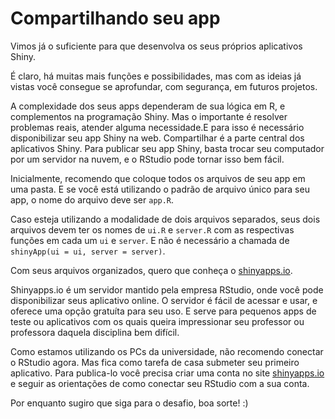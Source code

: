 # Compartilhando seu app

Vimos já o suficiente para que desenvolva os seus próprios aplicativos Shiny.

É claro, há muitas mais funções e possibilidades, mas com as ideias já vistas você consegue se aprofundar, com segurança, em futuros projetos.

A complexidade dos seus apps dependeram de sua lógica em R, e complementos na programação Shiny. Mas o importante é resolver problemas reais, atender alguma necessidade.E para isso é necessário disponibilizar seu app Shiny na web. 
Compartilhar é a parte central dos aplicativos Shiny. Para publicar seu app Shiny, basta trocar seu computador por um servidor na nuvem, e o RStudio pode tornar isso bem fácil.

Inicialmente, recomendo que coloque todos os arquivos de seu app em uma pasta. E se você está utilizando o padrão de arquivo único para seu app, o nome do arquivo deve ser `app.R`.

Caso esteja utilizando a modalidade de dois arquivos separados, seus dois arquivos devem ter os nomes de `ui.R` e `server.R` com as respectivas funções em cada um `ui` e `server`. E não é necessário a chamada de `shinyApp(ui = ui, server = server)`.

Com seus arquivos organizados, quero que conheça o [shinyapps.io](shinyapps.io).

Shinyapps.io é um servidor mantido pela empresa RStudio, onde você pode disponibilizar seus aplicativo online. O servidor é fácil de acessar e usar, e oferece uma opção gratuíta para seu uso. E serve para pequenos apps de teste ou aplicativos com os quais queira impressionar seu professor ou professora daquela disciplina bem difícil.

Como estamos utilizando os PCs da universidade, não recomendo conectar o RStudio agora.
Mas fica como tarefa de casa submeter seu primeiro aplicativo. Para publica-lo você precisa criar uma conta no site [shinyapps.io](shinyapps.io) e seguir as orientações de como conectar seu RStudio com a sua conta.

Por enquanto sugiro que siga para o desafio, boa sorte! :)
